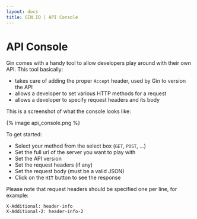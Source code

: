 ```yaml
---
layout: docs
title: GIN.IO | API Console
---
```



# API Console

Gin comes with a handy tool to allow developers play around with their own API. This tool basically:

 * takes care of adding the proper `Accept` header, used by Gin to version the API
 * allows a developer to set various HTTP methods for a request
 * allows a developer to specify request headers and its body

This is a screenshot of what the console looks like:

{% image api_console.png %}

To get started:

 * Select your method from the select box (`GET`, `POST`, ...)
 * Set the full url of the server you want to play with
 * Set the API version
 * Set the request headers (if any)
 * Set the request body (must be a valid JSON)
 * Click on the `HIT` button to see the response

Please note that request headers should be specified one per line, for example:

```
X-Additional: header-info
X-Additional-2: header-info-2
```
